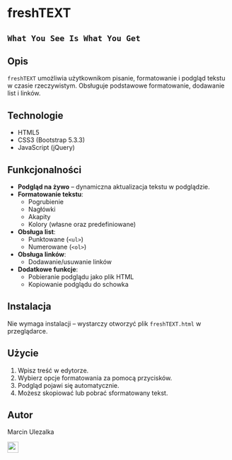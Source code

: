 # freshTEXT
`What You See Is What You Get`
---


## Opis
`freshTEXT` umożliwia użytkownikom pisanie, formatowanie i podgląd tekstu w czasie rzeczywistym. Obsługuje podstawowe formatowanie, dodawanie list i linków.

## Technologie
- HTML5
- CSS3 (Bootstrap 5.3.3)
- JavaScript (jQuery)

## Funkcjonalności
- **Podgląd na żywo** – dynamiczna aktualizacja tekstu w podglądzie.
- **Formatowanie tekstu**:
    - Pogrubienie
    - Nagłówki
    - Akapity
    - Kolory (własne oraz predefiniowane)
- **Obsługa list**:
    - Punktowane (`<ul>`)
    - Numerowane (`<ol>`)
- **Obsługa linków**:
    - Dodawanie/usuwanie linków
- **Dodatkowe funkcje**:
    - Pobieranie podglądu jako plik HTML
    - Kopiowanie podglądu do schowka

## Instalacja
Nie wymaga instalacji – wystarczy otworzyć plik `freshTEXT.html` w przeglądarce.

## Użycie
1. Wpisz treść w edytorze.
2. Wybierz opcje formatowania za pomocą przycisków.
3. Podgląd pojawi się automatycznie.
4. Możesz skopiować lub pobrać sformatowany tekst.

## Autor
Marcin Ulezalka


<a href="https://github.com/marcinulezalka/freshTEXT.git"><img src="https://github.com/marcinulezalka/freshTEXT/blob/main/github.png?raw=true" style="width:25px;"></a>

